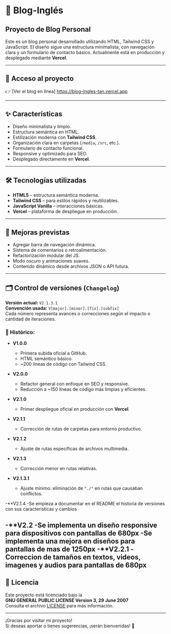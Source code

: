 # 📝 Blog-Inglés
## Proyecto de Blog Personal

Este es un blog personal desarrollado utilizando HTML, Tailwind CSS y JavaScript. El diseño sigue una estructura minimalista, con navegación clara y un formulario de contacto básico. Actualmente está en producción y desplegado mediante **Vercel**.

---

## 🚀 Acceso al proyecto

👉 [Ver el blog en línea] https://blog-ingles-tan.vercel.app 

---

## ✨ Características

- Diseño minimalista y limpio.
- Estructura semántica en HTML.
- Estilización moderna con **Tailwind CSS**.
- Organización clara en carpetas (`/media`, `/src`, etc.).
- Formulario de contacto funcional.
- Responsive y optimizado para SEO.
- Desplegado directamente en **Vercel**.

---

## 🛠 Tecnologías utilizadas

- **HTML5** – estructura semántica moderna.
- **Tailwind CSS** – para estilos rápidos y reutilizables.
- **JavaScript Vanilla** – interacciones básicas.
- **Vercel** – plataforma de despliegue en producción.

---

## 🧭 Mejoras previstas

- Agregar barra de navegación dinámica.
- Sistema de comentarios o retroalimentación.
- Refactorización modular del JS.
- Modo oscuro y animaciones suaves.
- Contenido dinámico desde archivos JSON o API futura.

---

## 🗂️ Control de versiones (`Changelog`)

**Versión actual:** `V2.1.3.1`  
**Convención usada:** `V[major].[minor].[fix].[subfix]`  
Cada número representa avances o correcciones según el impacto o cantidad de iteraciones.

### 📌 Histórico:

- **V1.0.0**
  - Primera subida oficial a GitHub.
  - HTML semántico básico.
  - ~200 líneas de código con Tailwind CSS.

- **V2.0.0**
  - Refactor general con enfoque en SEO y responsive.
  - Reducción a ~150 líneas de código más limpias y eficientes.

- **V2.1.0**
  - Primer despliegue oficial en producción con **Vercel**.

- **V2.1.1**
  - Corrección de rutas de carpetas para entorno productivo.

- **V2.1.2**
  - Ajuste de rutas específicas de archivos multimedia.

- **V2.1.3**
  - Corrección menor en rutas relativas.

- **V2.1.3.1**
  - Ajuste mínimo: eliminación de `"./"` en rutas que causaban conflictos.

-**V2.1.4
  -Se empieza a documentar en el README el historia de versiones con sus caracteristicas y cambios

-**V2.2 
  -Se implementa un diseño responsive para dispositivos con pantallas de 680px
  -Se implementa una mejora en diseños para pantallas de mas de 1250px 
-**V2.2.1
  -Correccion de tamaños en textos, videos, imagenes y audios para pantallas de 680px
---

## 📜 Licencia

Este proyecto está licenciado bajo la  
**GNU GENERAL PUBLIC LICENSE Version 3, 29 June 2007**  
Consulta el archivo [LICENSE](./LICENSE) para más información.

---

¡Gracias por visitar mi proyecto!  
Si deseas aportar o tienes sugerencias, ¡serán bienvenidas! 🙌
